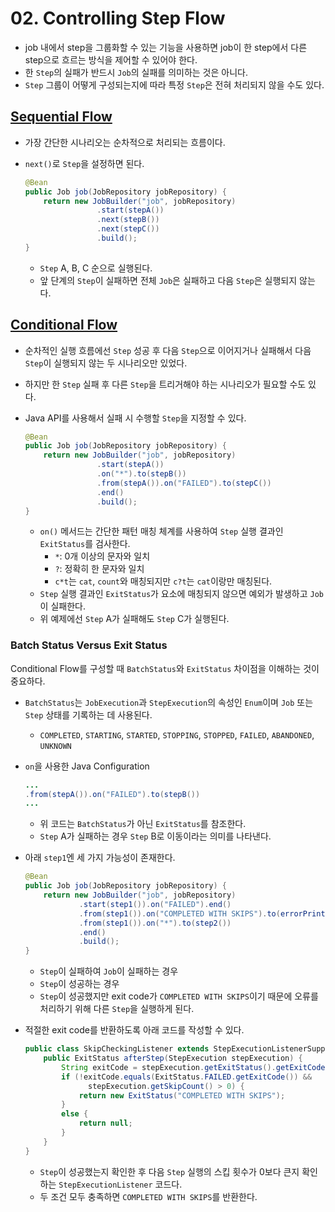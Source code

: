 # 02. Controlling Step Flow

- job 내에서 step을 그룹화할 수 있는 기능을 사용하면 job이 한 step에서 다른 step으로 흐르는 방식을 제어할 수 있어야 한다.
- 한 `Step`의 실패가 반드시 `Job`의 실패를 의미하는 것은 아니다.
- `Step` 그룹이 어떻게 구성되는지에 따라 특정 `Step`은 전혀 처리되지 않을 수도 있다.

## [Sequential Flow](https://docs.spring.io/spring-batch/docs/current/reference/html/step.html#SequentialFlow)

- 가장 간단한 시나리오는 순차적으로 처리되는 흐름이다.
- `next()`로 `Step`을 설정하면 된다.

    ```java
    @Bean
    public Job job(JobRepository jobRepository) {
    	return new JobBuilder("job", jobRepository)
    				.start(stepA())
    				.next(stepB())
    				.next(stepC())
    				.build();
    }
    ```

    - `Step` A, B, C 순으로 실행된다.
    - 앞 단계의 `Step`이 실패하면 전체 `Job`은 실패하고 다음 `Step`은 실행되지 않는다.

## [Conditional Flow](https://docs.spring.io/spring-batch/docs/current/reference/html/step.html#conditionalFlow)

- 순차적인 실행 흐름에선 `Step` 성공 후 다음 `Step`으로 이어지거나 실패해서 다음 `Step`이 실행되지 않는 두 시나리오만 있었다.
- 하지만 한 `Step` 실패 후 다른 `Step`을 트리거해야 하는 시나리오가 필요할 수도 있다.
- Java API를 사용해서 실패 시 수행할 `Step`을 지정할 수 있다.

    ```java
    @Bean
    public Job job(JobRepository jobRepository) {
    	return new JobBuilder("job", jobRepository)
    				.start(stepA())
    				.on("*").to(stepB())
    				.from(stepA()).on("FAILED").to(stepC())
    				.end()
    				.build();
    }
    ```

    - `on()` 메서드는 간단한 패턴 매칭 체계를 사용하여 `Step` 실행 결과인 `ExitStatus`를 검사한다.
        - `*`: 0개 이상의 문자와 일치
        - `?`: 정확히 한 문자와 일치
        - `c*t`는 `cat`, `count`와 매칭되지만 `c?t`는 `cat`이랑만 매칭된다.
    - `Step` 실행 결과인 `ExitStatus`가 요소에 매칭되지 않으면 예외가 발생하고 `Job`이 실패한다.
    - 위 예제에선 `Step` A가 실패해도 `Step` C가 실행된다.

### Batch Status Versus Exit Status

Conditional Flow를 구성할 때 `BatchStatus`와 `ExitStatus` 차이점을 이해하는 것이 중요하다.

- `BatchStatus`는 `JobExecution`과 `StepExecution`의 속성인 `Enum`이며 `Job` 또는 `Step` 상태를 기록하는 데 사용된다.
    - `COMPLETED`, `STARTING`, `STARTED`,  `STOPPING`, `STOPPED`, `FAILED`, `ABANDONED`, `UNKNOWN`
- `on`을 사용한 Java Configuration

    ```java
    ...
    .from(stepA()).on("FAILED").to(stepB())
    ...
    ```

    - 위 코드는 `BatchStatus`가 아닌 `ExitStatus`를 참조한다.
    - `Step` A가 실패하는 경우 `Step` B로 이동이라는 의미를 나타낸다.
- 아래 `step1`엔 세 가지 가능성이 존재한다.

    ```java
    @Bean
    public Job job(JobRepository jobRepository) {
    	return new JobBuilder("job", jobRepository)
    			.start(step1()).on("FAILED").end()
    			.from(step1()).on("COMPLETED WITH SKIPS").to(errorPrint1())
    			.from(step1()).on("*").to(step2())
    			.end()
    			.build();
    }
    ```

    - `Step`이 실패하여 `Job`이 실패하는 경우
    - `Step`이 성공하는 경우
    - `Step`이 성공했지만 exit code가 `COMPLETED WITH SKIPS`이기 때문에 오류를 처리하기 위해 다른 `Step`을 실행하게 된다.
- 적절한 exit code를 반환하도록 아래 코드를 작성할 수 있다.

    ```java
    public class SkipCheckingListener extends StepExecutionListenerSupport {
        public ExitStatus afterStep(StepExecution stepExecution) {
            String exitCode = stepExecution.getExitStatus().getExitCode();
            if (!exitCode.equals(ExitStatus.FAILED.getExitCode()) &&
                  stepExecution.getSkipCount() > 0) {
                return new ExitStatus("COMPLETED WITH SKIPS");
            }
            else {
                return null;
            }
        }
    }
    ```

    - `Step`이 성공했는지 확인한 후 다음 `Step` 실행의 스킵 횟수가 0보다 큰지 확인하는 `StepExecutionListener` 코드다.
    - 두 조건 모두 충족하면 `COMPLETED WITH SKIPS`를 반환한다.
